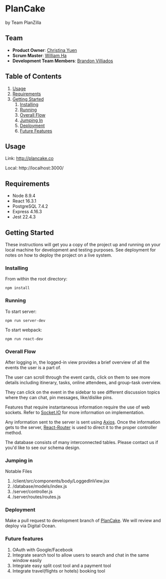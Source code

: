  # PlanCake
 by Team PlanZilla
 
## Team

- __Product Owner__: [Christina Yuen](https://github.com/ceyuen)
- __Scrum Master__: [William Ha](https://github.com/wvha)
- __Development Team Members__: [Brandon Villiados](https://github.com/Brandon-Villiados)

## Table of Contents

1. [Usage](#Usage)
1. [Requirements](#requirements)
1. [Getting Started](#getting-started)
    1. [Installing](#installing)
    1. [Running](#running)
    1. [Overall Flow](#overall-flow)
    1. [Jumping In](#jumping-in)
    1. [Deployment](#deployment)
    1. [Future Features](#future-features)

## Usage

Link: http://plancake.co

Local: http://localhost:3000/

## Requirements

- Node 8.9.4
- React 16.3.1
- PostgreSQL 7.4.2
- Express 4.16.3
- Jest 22.4.3

## Getting Started

These instructions will get you a copy of the project up and running on your local machine for development and testing purposes. See deployment for notes on how to deploy the project on a live system.

### Installing

From within the root directory:

```
npm install
```

### Running

To start server: 

```
npm run server-dev
```

To start webpack: 

```
npm run react-dev
```

### Overall Flow 

After logging in, the logged-in view provides a brief overview of all the events the user is a part of. 

The user can scroll through the event cards, click on them to see more details including itinerary, tasks, online attendees, and group-task overview. 

They can click on the event in the sidebar to see different discussion topics where they can chat, pin messages, like/dislike pins. 

Features that require instantaneous information require the use of web sockets. Refer to [Socket.IO](https://socket.io/) for more information on implementation.

Any information sent to the server is sent using [Axios](https://github.com/axios/axios). Once the information gets to the server, [React-Router](https://reacttraining.com/react-router/web/guides/basic-components) is used to direct it to the proper controller method. 

The database consists of many interconnected tables. Please contact us if you'd like to see our schema design. 

### Jumping in

Notable Files
1. /client/src/components/body/LoggedInView.jsx
1. /database/models/index.js
1. /server/controller.js
1. /server/routes/routes.js

### Deployment 

Make a pull request to development branch of [PlanCake](https://github.com/planzilla/plancake). We will review and deploy via Digital Ocean. 

### Future features 

1. OAuth with Google/Facebook
1. Integrate search tool to allow users to search and chat in the same window easily
1. Integrate easy split cost tool and a payment tool 
1. Integrate travel(flights or hotels) booking tool 

